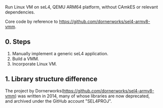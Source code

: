 Run Linux VM on seL4, QEMU ARM64 platform, without CAmkES or relevant dependencies.

Core code by reference to https://github.com/dornerworks/sel4-armv8-vmm.

## 0. Steps

1. Manually implement a generic seL4 application.
2. Build a VMM.
3. Incorporate Linux VM.


## 1. Library structure difference

The project by Dornerworks(https://github.com/dornerworks/sel4-armv8-vmm) was written in 2014, many of whose libraries are now deprecated, and archived under the GitHub account "SEL4PROJ".
